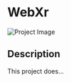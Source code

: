 # WebXr

![Project Image](https://upwork-usw2-prod-agora-file-storage.s3.us-west-2.amazonaws.com/profile/portfolio/thumbnail/152f3f9aab9256064a8851e3d34ef1b9?response-content-disposition=inline;+filename=%22image_large%22;+filename*=utf-8%27%27image_large&X-Amz-Security-Token=IQoJb3JpZ2luX2VjEDYaCXVzLXdlc3QtMiJHMEUCIQCK7UbOxjyxIB0dkL3XsqE3tjBp/76OMFGsKYcSaPGmOgIgdTo7cZYSlrYtOC4efHkakuwAov3ozO1l3jSQ4wYlUrMq1gQI////////////ARAAGgw3Mzk5MzkxNzM4MTkiDPKHVUYh7zaIjhlgXCqqBCIIPbCyshrnuDH2v2xcnelKHea9paNePFF5iRKCuufGyuqGjZeaEaJ4MeX7eIXq4WgJUki09JCQlTx3DDIijvdZQBFqhiwBEi%2BAZdzCG3mqeuDK7JfoTfJQ5IG22vPoaiSaQBjYmqBKBb8PbJ4hW6VK5NC5YE/Eu%2BIUXyhDmAjaurNkky919dXLSo%2BCNFZfxLa1GbrwXCu3wWycmfKeSx3s/0tEhATOp1OoqK3QcRm8mtMvmmN5htNdwvRjJ6YQ6qukpoTcYroEGmxxXTEtI9I3YbcSn6jfoerEVLaHZUMApwRoDjIQZ9sw8ma1LbXYv8wuSl/uxhVl%2BZ1Tr3Tt/1z/YU6nguv9FMM5XPcJI95SlTJ3bICZS39uBp5paSlGEJVyKQKpUMPZwRdD/d95Tot3ML2KFgAPa7I%2B0NlHspLc7K7j8GN/ZZFXrEfLua29xR6NEpP77KJv1dYbZJCVkx9OE1Hb7oYxytRT8obT1MueFP6jqhesA41AVDF0xVxMUSS6D/LNCvoZWDKgZe3LYhjw5nBw64gqcaPvfJ1cZ9/0ngVxCxoHFNfQeaNlsBK5oOT1jDHi65Y3sDlkTCasHhjuFSXVdG%2B3taFgnxKCPV95Ea8OKPA4/j%2BVHu85w55AVvpg9ox4zU/YfGwOVm27JLpyHfesmSB1ugyF%2B//uST8BlPNAEqpatd5HbKPF4MsubeB3hlmDeq%2Biuyb2eXAU31KaRqPaIX7MaKguMK26/6AGOqcBp3dsop9qNaEzo9HODKxueGrhxet8fT2jna2pMhnIPTp5hTVntlQZcEuYveqoM9GiWdY1nW5v4473wD78cOO1yEFRhqudD8EP8cSUvN47RcuivEI/%2B%2BDk79PnIIneZf%2BJhJsZE6I%2ByaizWqydgf9zrGGSw3hHMLUxpSXUBP40b%2BZtyWGrdr3e25qbHc38rHfe7Uf5TTPGY%2BkDW0BrjowwdeRfzeGPCFk=&X-Amz-Algorithm=AWS4-HMAC-SHA256&X-Amz-Date=20230326T071026Z&X-Amz-SignedHeaders=host&X-Amz-Expires=900&X-Amz-Credential=ASIA2YR6PYW5UDZXNXG2/20230326/us-west-2/s3/aws4_request&X-Amz-Signature=447dfb686c22d3bc7e1ce5533cbf42fe104d7f0a08222111d53ed514cbbb2583)

## Description

This project does...
